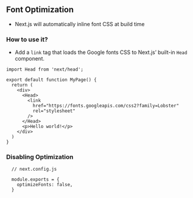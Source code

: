 ## Font Optimization

- Next.js will automatically inline font CSS at build time

### How to use it?

- Add a `link` tag that loads the Google fonts CSS to Next.js’ built-in `Head` component.

```
import Head from 'next/head';

export default function MyPage() {
  return (
    <div>
      <Head>
        <link
          href="https://fonts.googleapis.com/css2?family=Lobster"
          rel="stylesheet"
        />
      </Head>
      <p>Hello world!</p>
    </div>
  )
}
```

### Disabling Optimization

```
  // next.config.js

  module.exports = {
    optimizeFonts: false,
  }
```
